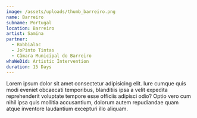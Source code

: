 ```yaml
---
image: /assets/uploads/thumb_barreiro.png
name: Barreiro
subname: Portugal
location: Barreiro
artist: Samina
partner:
  - Robbialac
  - JoPinto Tintas
  - Câmara Municipal do Barreiro
whaWeDid: Artistic Intervention
duration: 15 Days
---
```


Lorem ipsum dolor sit amet consectetur adipisicing elit. Iure cumque quis modi eveniet obcaecati temporibus, blanditiis ipsa a velit expedita reprehenderit voluptate tempore esse officiis adipisci odio? Optio vero cum nihil ipsa quis mollitia accusantium, dolorum autem repudiandae quam atque inventore laudantium excepturi illo aliquam.

<img src="https://unsplash.it/600" alt="">
